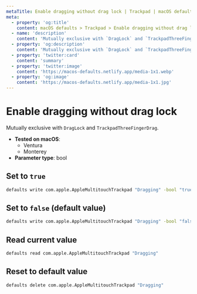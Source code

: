 ```yaml
---
metaTitle: Enable dragging without drag lock | Trackpad | macOS defaults
meta:
  - property: 'og:title'
    content: macOS defaults > Trackpad > Enable dragging without drag lock
  - name: 'description'
    content: 'Mutually exclusive with `DragLock` and `TrackpadThreeFingerDrag`.'
  - property: 'og:description'
    content: 'Mutually exclusive with `DragLock` and `TrackpadThreeFingerDrag`.'
  - property: 'twitter:card'
    content: 'summary'
  - property: 'twitter:image'
    content: 'https://macos-defaults.netlify.app/media-1x1.webp'
  - property: 'og:image'
    content: 'https://macos-defaults.netlify.app/media-1x1.jpg'
---
```


# Enable dragging without drag lock

Mutually exclusive with `DragLock` and `TrackpadThreeFingerDrag`.

<!-- break lists -->

- **Tested on macOS**:
  - Ventura
  - Monterey
- **Parameter type**: bool

## Set to `true`

```bash
defaults write com.apple.AppleMultitouchTrackpad "Dragging" -bool "true"
```

## Set to `false` (default value)

```bash
defaults write com.apple.AppleMultitouchTrackpad "Dragging" -bool "false"
```

## Read current value

```bash
defaults read com.apple.AppleMultitouchTrackpad "Dragging"
```

## Reset to default value

```bash
defaults delete com.apple.AppleMultitouchTrackpad "Dragging"
```
